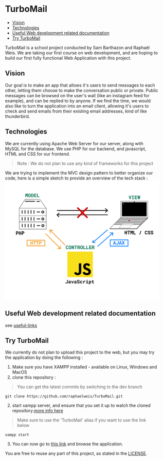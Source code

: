 # TurboMail

<!--toc:start-->

- [Vision](#vision)
- [Technologies](#technologies)
- [Useful Web development related documentation](#useful-web-development-related-documentation)
- [Try TurboMail](#try-turbomail)
  <!--toc:end-->

TurboMail is a school project conducted by Sam Barthazon and Raphaël Weis. We
are taking our first course on web development, and are hoping to build our
first fully functional Web Application with this project.

## Vision

Our goal is to make an app that allows it's users to send messages to each
other, letting them choose to make the conversation public or private. Public
messages can be browsed on the user's wall (like an instagram feed for example),
and can be replied to by anyone. If we find the time, we would also like to turn
the application into an email client, allowing it's users to check and send
emails from their existing email addresses, kind of like thunderbird.

## Technologies

We are currently using Apache Web Server for our server, along with MySQL for
the database. We use PHP for our backend, and javascript, HTML and CSS for our
frontend.

> Note : We do not plan to use any kind of frameworks for this project

We are trying to implement the MVC design pattern to better organize our code,
here is a simple sketch to provide an overview of the tech stack :
![alt text](doc/resources/appsketch.png)

## Useful Web development related documentation

see [useful-links](/doc/useful-links.md)

## Try TurboMail

We currently do not plan to upload this project to the web, but you may try the
application by doing the following :

1. Make sure you have XAMPP installed - available on Linux, Windows and MacOS
2. clone this repository :

> You can get the latest commits by switching to the dev branch

```
git clone https://github.com/raphaelweis/TurboMail.git
```

2. start xampp server, and ensure that you set it up to watch the cloned
   repository.[more info here](https://wiki.archlinux.org/title/XAMPP)

> Make sure to use the 'TurboMail' alias if you want to use the link below

```
xampp start
```

3. You can now go to [this link](http://localhost/TurboMail/src/app/view) and
   browse the application.

You are free to reuse any part of this project, as stated in the
[LICENSE](LICENSE).
